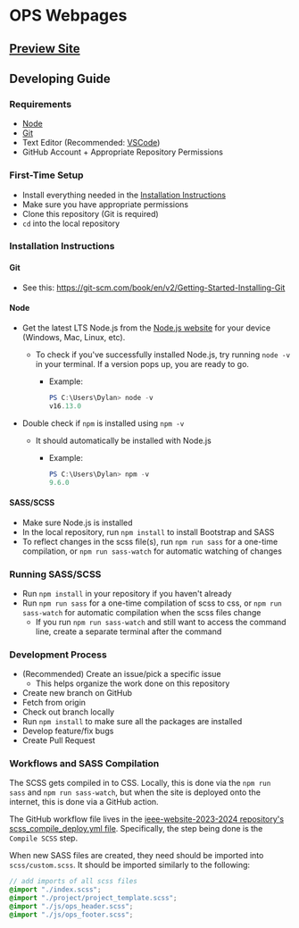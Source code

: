 # OPS Webpages

## [Preview Site](https://uci-ieee.github.io/ops-webpages-2023-2024/)

## Developing Guide

### Requirements

- [Node](#node)
- [Git](#git)
- Text Editor (Recommended: [VSCode](https://code.visualstudio.com/))
- GitHub Account + Appropriate Repository Permissions

### First-Time Setup

- Install everything needed in the [Installation Instructions](#installation-instructions)
- Make sure you have appropriate permissions
- Clone this repository (Git is required)
- `cd` into the local repository

### Installation Instructions

#### Git

- See this: <https://git-scm.com/book/en/v2/Getting-Started-Installing-Git>

#### Node

- Get the latest LTS Node.js from the [Node.js website](https://nodejs.org/en/download) for your device (Windows, Mac, Linux, etc).

  - To check if you've successfully installed Node.js, try running `node -v` in your terminal. If a version pops up, you are ready to go.

    - Example:

      ```Powershell
      PS C:\Users\Dylan> node -v
      v16.13.0
      ```

- Double check if `npm` is installed using `npm -v`

  - It should automatically be installed with Node.js

    - Example:

      ```Powershell
      PS C:\Users\Dylan> npm -v
      9.6.0
      ```

#### SASS/SCSS

- Make sure Node.js is installed
- In the local repository, run `npm install` to install Bootstrap and SASS
- To reflect changes in the scss file(s), run `npm run sass` for a one-time compilation, or `npm run sass-watch` for automatic watching of changes

### Running SASS/SCSS

- Run `npm install` in your repository if you haven't already
- Run `npm run sass` for a one-time compilation of scss to css, or `npm run sass-watch` for automatic compilation when the scss files change
  - If you run `npm run sass-watch` and still want to access the command line, create a separate terminal after the command

### Development Process

- (Recommended) Create an issue/pick a specific issue
  - This helps organize the work done on this repository
- Create new branch on GitHub
- Fetch from origin
- Check out branch locally
- Run `npm install` to make sure all the packages are installed
- Develop feature/fix bugs
- Create Pull Request

### Workflows and SASS Compilation
The SCSS gets compiled in to CSS. Locally, this is done via the `npm run sass` and `npm run sass-watch`, but when the site is deployed onto the internet, this is done via a GitHub action.

The GitHub workflow file lives in the [ieee-website-2023-2024 repository's scss_compile_deploy.yml file](https://github.com/uci-ieee/ieee-website-2023-2024/blob/main/.github/workflows/scss_compile_deploy.yml). Specifically, the step being done is the `Compile SCSS` step.

When new SASS files are created, they need should be imported into `scss/custom.scss`. It should be imported similarly to the following:

```scss
// add imports of all scss files
@import "./index.scss";
@import "./project/project_template.scss";
@import "./js/ops_header.scss";
@import "./js/ops_footer.scss";
```